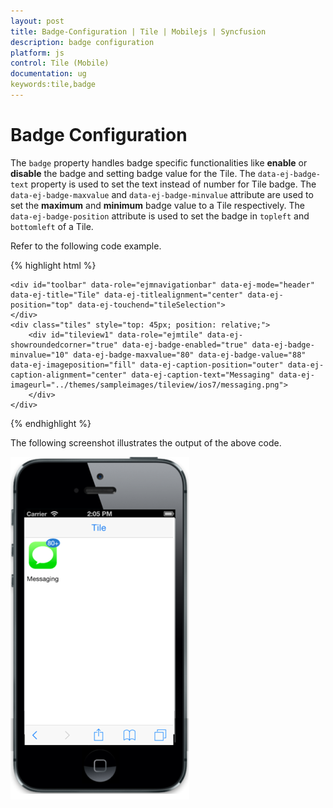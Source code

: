 ```yaml
---
layout: post
title: Badge-Configuration | Tile | Mobilejs | Syncfusion
description: badge configuration
platform: js
control: Tile (Mobile)
documentation: ug
keywords:tile,badge
---
```


# Badge Configuration

The `badge` property handles badge specific functionalities like **enable** or **disable** the badge and setting badge value for the Tile. The `data-ej-badge-text` property is used to set the text instead of number for Tile badge. The `data-ej-badge-maxvalue` and `data-ej-badge-minvalue` attribute are used to set the **maximum** and **minimum** badge value to a Tile respectively. The `data-ej-badge-position` attribute is used to set the badge in `topleft` and `bottomleft` of a Tile.

Refer to the following code example.

{% highlight html %}

    <div id="toolbar" data-role="ejmnavigationbar" data-ej-mode="header" data-ej-title="Tile" data-ej-titlealignment="center" data-ej-position="top" data-ej-touchend="tileSelection">
    </div>
    <div class="tiles" style="top: 45px; position: relative;">
        <div id="tileview1" data-role="ejmtile" data-ej-showroundedcorner="true" data-ej-badge-enabled="true" data-ej-badge-minvalue="10" data-ej-badge-maxvalue="80" data-ej-badge-value="88" data-ej-imageposition="fill" data-ej-caption-position="outer" data-ej-caption-alignment="center" data-ej-caption-text="Messaging" data-ej-imageurl="../themes/sampleimages/tileview/ios7/messaging.png">
        </div>
    </div>


{% endhighlight %}

The following screenshot illustrates the output of the above code.

![badge](badge-configuration_images\badge-configuration_img1.png)

